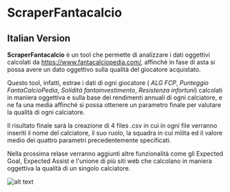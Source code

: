 # ScraperFantacalcio

## Italian Version

**ScraperFantacalcio** è un tool che permette di analizzare i dati oggettivi calcolati da https://www.fantacalciopedia.com/, 
affinchè in fase di asta si possa avere un dato oggettivo sulla qualità del giocatore acquistato.

Questo tool, infatti, estrae i dati di ogni giocatore ( *ALG FCP*, *Punteggio FantaCalcioPedia*, *Solidità fantainvestimento*, *Resistenza infortuni*) calcolati in 
maniera oggettiva e sulla base dei rendimenti annuali di ogni calciatore, e ne fa una media affinché si possa ottenere un parametro finale per valutare
la qualità di ogni calciatore.

Il risultato finale sarà la creazione di 4 files .csv in cui in ogni file verranno inseriti il nome del calciatore, il suo ruolo, la squadra in cui milita ed il valore
medio dei quattro parametri precedentemente specificati.

Nella prossima relase verranno aggiunti altre funzionalità come gli Expected Goal, Expected Assist e l'unione di più siti web che calcolano in maniera oggettiva la 
qualità di un singolo calciatore.

![alt text](https://i.ibb.co/Jp7CrV1/Maign.png)

